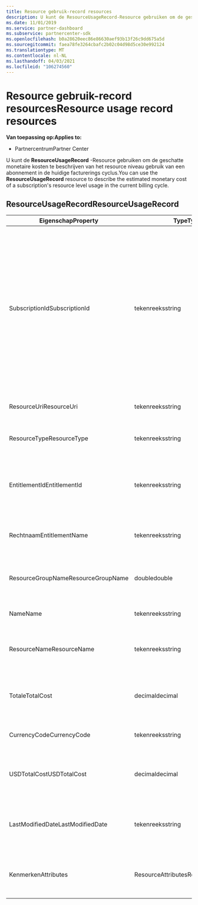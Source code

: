 ```yaml
---
title: Resource gebruik-record resources
description: U kunt de ResourceUsageRecord-Resource gebruiken om de geschatte monetaire kosten te beschrijven van het resource niveau gebruik van een abonnement in de huidige facturerings cyclus.
ms.date: 11/01/2019
ms.service: partner-dashboard
ms.subservice: partnercenter-sdk
ms.openlocfilehash: b0a28620eec86e86630aef93b13f26c9dd675a5d
ms.sourcegitcommit: faea78fe3264cbafc2b02c04d98d5ce30e992124
ms.translationtype: MT
ms.contentlocale: nl-NL
ms.lasthandoff: 04/03/2021
ms.locfileid: "106274560"
---
```

# <a name="resource-usage-record-resources"></a><span data-ttu-id="4ce38-103">Resource gebruik-record resources</span><span class="sxs-lookup"><span data-stu-id="4ce38-103">Resource usage record resources</span></span>

<span data-ttu-id="4ce38-104">**Van toepassing op:**</span><span class="sxs-lookup"><span data-stu-id="4ce38-104">**Applies to:**</span></span>

- <span data-ttu-id="4ce38-105">Partnercentrum</span><span class="sxs-lookup"><span data-stu-id="4ce38-105">Partner Center</span></span>

<span data-ttu-id="4ce38-106">U kunt de **ResourceUsageRecord** -Resource gebruiken om de geschatte monetaire kosten te beschrijven van het resource niveau gebruik van een abonnement in de huidige facturerings cyclus.</span><span class="sxs-lookup"><span data-stu-id="4ce38-106">You can use the **ResourceUsageRecord** resource to describe the estimated monetary cost of a subscription's resource level usage in the current billing cycle.</span></span>

## <a name="resourceusagerecord"></a><span data-ttu-id="4ce38-107">ResourceUsageRecord</span><span class="sxs-lookup"><span data-stu-id="4ce38-107">ResourceUsageRecord</span></span>

| <span data-ttu-id="4ce38-108">Eigenschap</span><span class="sxs-lookup"><span data-stu-id="4ce38-108">Property</span></span>          | <span data-ttu-id="4ce38-109">Type</span><span class="sxs-lookup"><span data-stu-id="4ce38-109">Type</span></span>               | <span data-ttu-id="4ce38-110">Beschrijving</span><span class="sxs-lookup"><span data-stu-id="4ce38-110">Description</span></span>                                                                                                                                                                                                |
|-------------------|--------------------|------------------------------------------------------------------------------------------------------------------------------------------------------------------------------------------------------------|
| <span data-ttu-id="4ce38-111">SubscriptionId</span><span class="sxs-lookup"><span data-stu-id="4ce38-111">SubscriptionId</span></span>    | <span data-ttu-id="4ce38-112">tekenreeks</span><span class="sxs-lookup"><span data-stu-id="4ce38-112">string</span></span>             | <span data-ttu-id="4ce38-113">Hiermee wordt de abonnements-id opgehaald of ingesteld.</span><span class="sxs-lookup"><span data-stu-id="4ce38-113">Gets or sets the subscription identifier.</span></span> <span data-ttu-id="4ce38-114">Voor Microsoft Azure-abonnementen (MS-AZR-0145P) is deze waarde de commerce-abonnements-id.</span><span class="sxs-lookup"><span data-stu-id="4ce38-114">For Microsoft Azure (MS-AZR-0145P) subscriptions, this value is the commerce subscription identifier.</span></span> <span data-ttu-id="4ce38-115">Voor Azure-abonnementen is deze waarde de Azure plan-id).</span><span class="sxs-lookup"><span data-stu-id="4ce38-115">For Azure plans, this value is the Azure plan identifier).</span></span> |
| <span data-ttu-id="4ce38-116">ResourceUri</span><span class="sxs-lookup"><span data-stu-id="4ce38-116">ResourceUri</span></span>       | <span data-ttu-id="4ce38-117">tekenreeks</span><span class="sxs-lookup"><span data-stu-id="4ce38-117">string</span></span>             | <span data-ttu-id="4ce38-118">Hiermee wordt de resource-URI opgehaald of ingesteld.</span><span class="sxs-lookup"><span data-stu-id="4ce38-118">Gets or sets the resource URI."</span></span>                                                                                                                                                                            |
| <span data-ttu-id="4ce38-119">ResourceType</span><span class="sxs-lookup"><span data-stu-id="4ce38-119">ResourceType</span></span>      | <span data-ttu-id="4ce38-120">tekenreeks</span><span class="sxs-lookup"><span data-stu-id="4ce38-120">string</span></span>             | <span data-ttu-id="4ce38-121">Hiermee wordt het bron type opgehaald of ingesteld.</span><span class="sxs-lookup"><span data-stu-id="4ce38-121">Gets or sets the resource type.</span></span>                                                                                                                                                                            |
| <span data-ttu-id="4ce38-122">EntitlementId</span><span class="sxs-lookup"><span data-stu-id="4ce38-122">EntitlementId</span></span>     | <span data-ttu-id="4ce38-123">tekenreeks</span><span class="sxs-lookup"><span data-stu-id="4ce38-123">string</span></span>             | <span data-ttu-id="4ce38-124">Hiermee wordt de recht-id (de Azure-abonnement-id) opgehaald of ingesteld.</span><span class="sxs-lookup"><span data-stu-id="4ce38-124">Gets or sets the entitlement identifier (the Azure subscription identifier).</span></span>                                                                                                                               |
| <span data-ttu-id="4ce38-125">Rechtnaam</span><span class="sxs-lookup"><span data-stu-id="4ce38-125">EntitlementName</span></span>   | <span data-ttu-id="4ce38-126">tekenreeks</span><span class="sxs-lookup"><span data-stu-id="4ce38-126">string</span></span>             | <span data-ttu-id="4ce38-127">Hiermee wordt de naam van de rechten opgehaald of ingesteld.</span><span class="sxs-lookup"><span data-stu-id="4ce38-127">Gets or sets the entitlement name.</span></span>                                                                                                                                                                         |
| <span data-ttu-id="4ce38-128">ResourceGroupName</span><span class="sxs-lookup"><span data-stu-id="4ce38-128">ResourceGroupName</span></span> | <span data-ttu-id="4ce38-129">double</span><span class="sxs-lookup"><span data-stu-id="4ce38-129">double</span></span>             | <span data-ttu-id="4ce38-130">Hiermee wordt de naam van de resource groep opgehaald of ingesteld.</span><span class="sxs-lookup"><span data-stu-id="4ce38-130">Gets or sets the resource group name.</span></span>                                                                                                                                                                      |
| <span data-ttu-id="4ce38-131">Name</span><span class="sxs-lookup"><span data-stu-id="4ce38-131">Name</span></span>              | <span data-ttu-id="4ce38-132">tekenreeks</span><span class="sxs-lookup"><span data-stu-id="4ce38-132">string</span></span>             | <span data-ttu-id="4ce38-133">De naam van de resource.</span><span class="sxs-lookup"><span data-stu-id="4ce38-133">The name of the resource.</span></span>                                                                                                                                                                                  |
| <span data-ttu-id="4ce38-134">ResourceName</span><span class="sxs-lookup"><span data-stu-id="4ce38-134">ResourceName</span></span>      | <span data-ttu-id="4ce38-135">tekenreeks</span><span class="sxs-lookup"><span data-stu-id="4ce38-135">string</span></span>             | <span data-ttu-id="4ce38-136">Hiermee wordt de naam van de resource opgehaald of ingesteld.</span><span class="sxs-lookup"><span data-stu-id="4ce38-136">Gets or sets the name of the resource.</span></span>                                                                                                                                                                     |
| <span data-ttu-id="4ce38-137">Totale</span><span class="sxs-lookup"><span data-stu-id="4ce38-137">TotalCost</span></span>         | <span data-ttu-id="4ce38-138">decimal</span><span class="sxs-lookup"><span data-stu-id="4ce38-138">decimal</span></span>            | <span data-ttu-id="4ce38-139">Hiermee wordt het geschatte totale kosten gebruik opgehaald of ingesteld.</span><span class="sxs-lookup"><span data-stu-id="4ce38-139">Gets or sets the estimated total cost usage.</span></span>                                                                                                                                                               |
| <span data-ttu-id="4ce38-140">CurrencyCode</span><span class="sxs-lookup"><span data-stu-id="4ce38-140">CurrencyCode</span></span>      | <span data-ttu-id="4ce38-141">tekenreeks</span><span class="sxs-lookup"><span data-stu-id="4ce38-141">string</span></span>             | <span data-ttu-id="4ce38-142">Hiermee wordt de valuta code opgehaald of ingesteld.</span><span class="sxs-lookup"><span data-stu-id="4ce38-142">Gets or sets the currency code.</span></span>                                                                                                                                                                            |
| <span data-ttu-id="4ce38-143">USDTotalCost</span><span class="sxs-lookup"><span data-stu-id="4ce38-143">USDTotalCost</span></span>      | <span data-ttu-id="4ce38-144">decimal</span><span class="sxs-lookup"><span data-stu-id="4ce38-144">decimal</span></span>            | <span data-ttu-id="4ce38-145">Hiermee worden de geschatte totale kosten in USD opgehaald of ingesteld.</span><span class="sxs-lookup"><span data-stu-id="4ce38-145">Gets or sets the estimated total cost in USD.</span></span>                                                                                                                                                              |
| <span data-ttu-id="4ce38-146">LastModifiedDate</span><span class="sxs-lookup"><span data-stu-id="4ce38-146">LastModifiedDate</span></span>  | <span data-ttu-id="4ce38-147">tekenreeks</span><span class="sxs-lookup"><span data-stu-id="4ce38-147">string</span></span>             | <span data-ttu-id="4ce38-148">De dag (in datum-tijd notatie) waarop deze record voor het laatst is gewijzigd.</span><span class="sxs-lookup"><span data-stu-id="4ce38-148">The day (in date-time format) that this record was last modified.</span></span>                                                                                                                                          |
| <span data-ttu-id="4ce38-149">Kenmerken</span><span class="sxs-lookup"><span data-stu-id="4ce38-149">Attributes</span></span>        | <span data-ttu-id="4ce38-150">ResourceAttributes</span><span class="sxs-lookup"><span data-stu-id="4ce38-150">ResourceAttributes</span></span> | <span data-ttu-id="4ce38-151">De meta gegevens kenmerken die overeenkomen met de resource.</span><span class="sxs-lookup"><span data-stu-id="4ce38-151">The metadata attributes corresponding to the resource.</span></span>                                                                                                                                                     |
